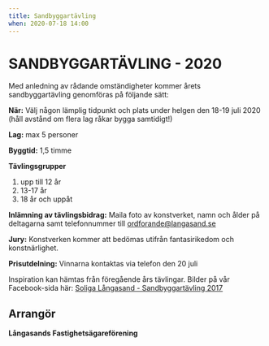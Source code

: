 ```yaml
---
title: Sandbyggartävling
when: 2020-07-18 14:00 
---
```

# SANDBYGGARTÄVLING - 2020

Med anledning av rådande omständigheter kommer årets sandbyggartävling genomföras på följande sätt:

**När:** Välj någon lämplig tidpunkt och plats under helgen den 18-19 juli 2020 (håll avstånd om flera lag råkar bygga samtidigt!)  

**Lag:** max 5 personer  

**Byggtid:** 1,5 timme

**Tävlingsgrupper**
1. upp till 12 år
2. 13-17 år
3. 18 år och uppåt

**Inlämning av tävlingsbidrag:** Maila foto av konstverket, namn och ålder på deltagarna samt telefonnummer till ordforande@langasand.se

**Jury:** Konstverken kommer att bedömas utifrån fantasirikedom och konstnärlighet.  

**Prisutdelning:** Vinnarna kontaktas via telefon den 20 juli

Inspiration kan hämtas från föregående års tävlingar. Bilder på vår Facebook-sida här: <a href="https://www.facebook.com/media/set/?set=a.1507193269328859.1073741828.693299794051548&amp;type=1&amp;l=995880b25f">Soliga Långasand - Sandbyggartävling 2017</a>

## Arrangör
**Långasands Fastighetsägareförening**

